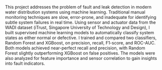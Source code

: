 This project addresses the problem of fault and leak detection in modern water distribution systems using machine learning. Traditional manual monitoring techniques are slow, error-prone, and inadequate for identifying subtle system failures in real time. Using sensor and actuator data from the WADI dataset (iTrust, Singapore University of Technology and Design), I built supervised machine learning models to automatically classify system states as either normal or defective.
I trained and compared two classifiers, Random Forest and XGBoost, on precision, recall, F1-score, and ROC-AUC. Both models achieved near-perfect recall and precision, with Random Forest slightly outperforming XGBoost on false positives. The models were also analyzed for feature importance and sensor correlation to gain insights into fault indicators.

